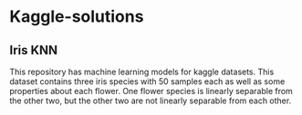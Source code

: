 # Kaggle-solutions
## Iris KNN

This repository has machine learning models for kaggle datasets. This dataset contains three iris species with 50 samples each as well as some properties about each flower. One flower species is linearly separable from the other two, but the other two are not linearly separable from each other.
